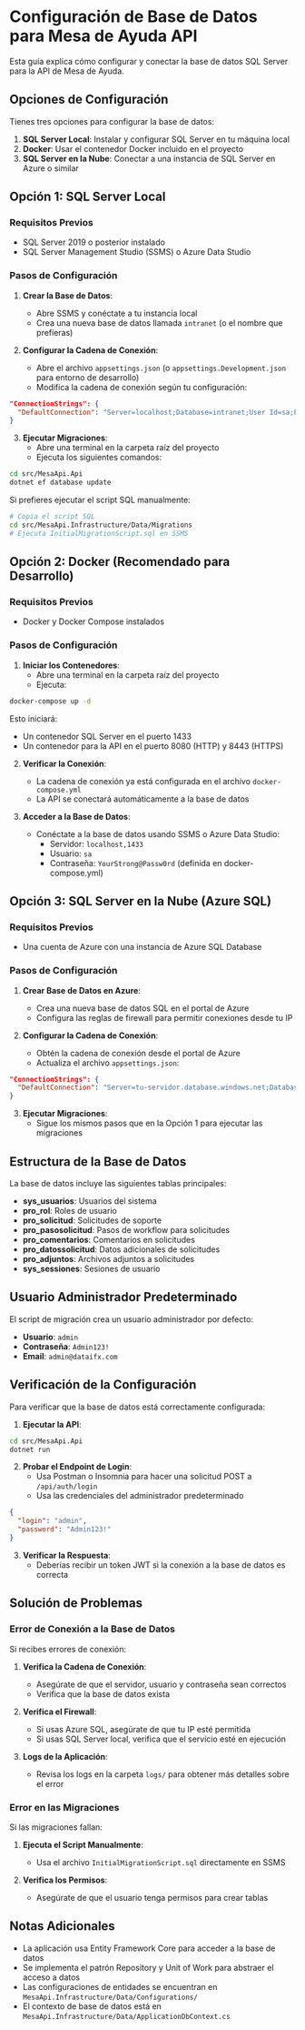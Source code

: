 # Configuración de Base de Datos para Mesa de Ayuda API

Esta guía explica cómo configurar y conectar la base de datos SQL Server para la API de Mesa de Ayuda.

## Opciones de Configuración

Tienes tres opciones para configurar la base de datos:

1. **SQL Server Local**: Instalar y configurar SQL Server en tu máquina local
2. **Docker**: Usar el contenedor Docker incluido en el proyecto
3. **SQL Server en la Nube**: Conectar a una instancia de SQL Server en Azure o similar

## Opción 1: SQL Server Local

### Requisitos Previos
- SQL Server 2019 o posterior instalado
- SQL Server Management Studio (SSMS) o Azure Data Studio

### Pasos de Configuración

1. **Crear la Base de Datos**:
   - Abre SSMS y conéctate a tu instancia local
   - Crea una nueva base de datos llamada `intranet` (o el nombre que prefieras)

2. **Configurar la Cadena de Conexión**:
   - Abre el archivo `appsettings.json` (o `appsettings.Development.json` para entorno de desarrollo)
   - Modifica la cadena de conexión según tu configuración:

```json
"ConnectionStrings": {
  "DefaultConnection": "Server=localhost;Database=intranet;User Id=sa;Password=TuContraseña;TrustServerCertificate=true;MultipleActiveResultSets=true"
}
```

3. **Ejecutar Migraciones**:
   - Abre una terminal en la carpeta raíz del proyecto
   - Ejecuta los siguientes comandos:

```bash
cd src/MesaApi.Api
dotnet ef database update
```

Si prefieres ejecutar el script SQL manualmente:
```bash
# Copia el script SQL
cd src/MesaApi.Infrastructure/Data/Migrations
# Ejecuta InitialMigrationScript.sql en SSMS
```

## Opción 2: Docker (Recomendado para Desarrollo)

### Requisitos Previos
- Docker y Docker Compose instalados

### Pasos de Configuración

1. **Iniciar los Contenedores**:
   - Abre una terminal en la carpeta raíz del proyecto
   - Ejecuta:

```bash
docker-compose up -d
```

Esto iniciará:
- Un contenedor SQL Server en el puerto 1433
- Un contenedor para la API en el puerto 8080 (HTTP) y 8443 (HTTPS)

2. **Verificar la Conexión**:
   - La cadena de conexión ya está configurada en el archivo `docker-compose.yml`
   - La API se conectará automáticamente a la base de datos

3. **Acceder a la Base de Datos**:
   - Conéctate a la base de datos usando SSMS o Azure Data Studio:
     - Servidor: `localhost,1433`
     - Usuario: `sa`
     - Contraseña: `YourStrong@Passw0rd` (definida en docker-compose.yml)

## Opción 3: SQL Server en la Nube (Azure SQL)

### Requisitos Previos
- Una cuenta de Azure con una instancia de Azure SQL Database

### Pasos de Configuración

1. **Crear Base de Datos en Azure**:
   - Crea una nueva base de datos SQL en el portal de Azure
   - Configura las reglas de firewall para permitir conexiones desde tu IP

2. **Configurar la Cadena de Conexión**:
   - Obtén la cadena de conexión desde el portal de Azure
   - Actualiza el archivo `appsettings.json`:

```json
"ConnectionStrings": {
  "DefaultConnection": "Server=tu-servidor.database.windows.net;Database=intranet;User Id=tu-usuario;Password=tu-contraseña;TrustServerCertificate=true;MultipleActiveResultSets=true"
}
```

3. **Ejecutar Migraciones**:
   - Sigue los mismos pasos que en la Opción 1 para ejecutar las migraciones

## Estructura de la Base de Datos

La base de datos incluye las siguientes tablas principales:

- **sys_usuarios**: Usuarios del sistema
- **pro_rol**: Roles de usuario
- **pro_solicitud**: Solicitudes de soporte
- **pro_pasosolicitud**: Pasos de workflow para solicitudes
- **pro_comentarios**: Comentarios en solicitudes
- **pro_datossolicitud**: Datos adicionales de solicitudes
- **pro_adjuntos**: Archivos adjuntos a solicitudes
- **sys_sessiones**: Sesiones de usuario

## Usuario Administrador Predeterminado

El script de migración crea un usuario administrador por defecto:

- **Usuario**: `admin`
- **Contraseña**: `Admin123!`
- **Email**: `admin@dataifx.com`

## Verificación de la Configuración

Para verificar que la base de datos está correctamente configurada:

1. **Ejecutar la API**:
```bash
cd src/MesaApi.Api
dotnet run
```

2. **Probar el Endpoint de Login**:
   - Usa Postman o Insomnia para hacer una solicitud POST a `/api/auth/login`
   - Usa las credenciales del administrador predeterminado

```json
{
  "login": "admin",
  "password": "Admin123!"
}
```

3. **Verificar la Respuesta**:
   - Deberías recibir un token JWT si la conexión a la base de datos es correcta

## Solución de Problemas

### Error de Conexión a la Base de Datos

Si recibes errores de conexión:

1. **Verifica la Cadena de Conexión**:
   - Asegúrate de que el servidor, usuario y contraseña sean correctos
   - Verifica que la base de datos exista

2. **Verifica el Firewall**:
   - Si usas Azure SQL, asegúrate de que tu IP esté permitida
   - Si usas SQL Server local, verifica que el servicio esté en ejecución

3. **Logs de la Aplicación**:
   - Revisa los logs en la carpeta `logs/` para obtener más detalles sobre el error

### Error en las Migraciones

Si las migraciones fallan:

1. **Ejecuta el Script Manualmente**:
   - Usa el archivo `InitialMigrationScript.sql` directamente en SSMS

2. **Verifica los Permisos**:
   - Asegúrate de que el usuario tenga permisos para crear tablas

## Notas Adicionales

- La aplicación usa Entity Framework Core para acceder a la base de datos
- Se implementa el patrón Repository y Unit of Work para abstraer el acceso a datos
- Las configuraciones de entidades se encuentran en `MesaApi.Infrastructure/Data/Configurations/`
- El contexto de base de datos está en `MesaApi.Infrastructure/Data/ApplicationDbContext.cs`